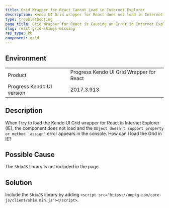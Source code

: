 ```yaml
---
title: Grid Wrapper for React Cannot Load in Internet Explorer
description: Kendo UI Grid wrapper for React does not load in Internet Explorer (IE) and an error occurs in the developer console.
type: troubleshooting
page_title: Grid Wrapper for React is Causing an Error in Internet Explorer - Kendo UI Wrappers for React
slug: react-grid-shimjs-missing
res_type: kb
component: grid
---
```


## Environment

<table>
 <tr>
  <td>Product</td>
  <td>Progress Kendo UI Grid Wrapper for React</td>
 </tr>
 <tr>
  <td>Progress Kendo UI version</td>
  <td>2017.3.913</td>
 </tr>
</table>

## Description

When I try to load the Kendo UI Grid wrapper for React in Internet Explorer (IE), the component does not load and the `Object doesn't support property or method 'assign'` error appears in the console. How can I load the Grid in IE?

## Possible Cause

The `ShimJS` library is not included in the page.

## Solution

Include the `ShimJS` library by adding `<script src="https://unpkg.com/core-js/client/shim.min.js"></script>`.
